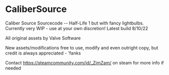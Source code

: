 # CaliberSource
Caliber Source Sourcecode -- Half-Life 1 but with fancy lightbulbs.
Currently very WIP - use at your own discretion!
Latest build 8/10/22

All original assets by Valve Software

New assets/modifications free to use, modify and even outright copy, but credit is always appreciated - 'fanks

Contact https://steamcommunity.com/id/_ZimZam/ on steam for more info if needed
